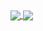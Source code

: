 
<a href="https://github.com/Harhao/github-readme-stats">
  <img align="center" src="https://github-readme-stats.vercel.app/api?username=Harhao&count_private=true&show_icons=true&theme=radical&locale=es" />
</a>
<a href="https://github.com/Harhao/convoychat">
  <img align="center" src="https://github-readme-stats.vercel.app/api/top-langs/?username=Harhao&layout=compact&hide=html,css"/>
</a>
